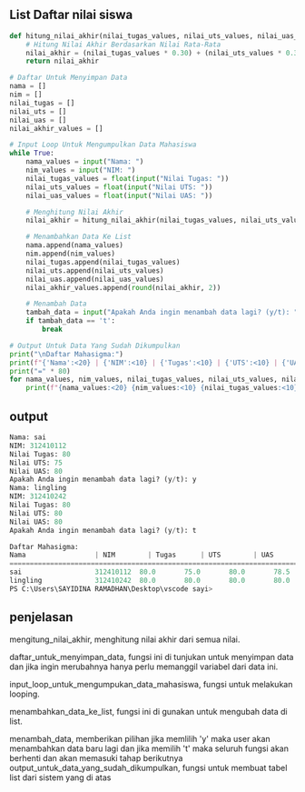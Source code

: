 ## List Daftar nilai siswa

```python
def hitung_nilai_akhir(nilai_tugas_values, nilai_uts_values, nilai_uas_values):
    # Hitung Nilai Akhir Berdasarkan Nilai Rata-Rata 
    nilai_akhir = (nilai_tugas_values * 0.30) + (nilai_uts_values * 0.30) + (nilai_uas_values * 0.40)
    return nilai_akhir

# Daftar Untuk Menyimpan Data 
nama = []
nim = []
nilai_tugas = []
nilai_uts = []
nilai_uas = []
nilai_akhir_values = []

# Input Loop Untuk Mengumpulkan Data Mahasiswa
while True:
    nama_values = input("Nama: ")
    nim_values = input("NIM: ")
    nilai_tugas_values = float(input("Nilai Tugas: "))
    nilai_uts_values = float(input("Nilai UTS: "))
    nilai_uas_values = float(input("Nilai UAS: "))

    # Menghitung Nilai Akhir
    nilai_akhir = hitung_nilai_akhir(nilai_tugas_values, nilai_uts_values, nilai_uas_values)

    # Menambahkan Data Ke List
    nama.append(nama_values)
    nim.append(nim_values)
    nilai_tugas.append(nilai_tugas_values)
    nilai_uts.append(nilai_uts_values)
    nilai_uas.append(nilai_uas_values)
    nilai_akhir_values.append(round(nilai_akhir, 2))

    # Menambah Data
    tambah_data = input("Apakah Anda ingin menambah data lagi? (y/t): ").lower()
    if tambah_data == 't':
        break

# Output Untuk Data Yang Sudah Dikumpulkan
print("\nDaftar Mahasigma:")
print(f"{'Nama':<20} | {'NIM':<10} | {'Tugas':<10} | {'UTS':<10} | {'UAS':<10} | {'Nilai Akhir':<15}")
print("=" * 80)
for nama_values, nim_values, nilai_tugas_values, nilai_uts_values, nilai_uas_values, nilai_akhir_values in zip(nama, nim, nilai_tugas, nilai_uts, nilai_uas, nilai_akhir_values):
    print(f"{nama_values:<20} {nim_values:<10} {nilai_tugas_values:<10} {nilai_uts_values:<10} {nilai_uas_values:<10} {nilai_akhir_values:<15}")
```

## output
```python
Nama: sai
NIM: 312410112
Nilai Tugas: 80
Nilai UTS: 75
Nilai UAS: 80
Apakah Anda ingin menambah data lagi? (y/t): y
Nama: lingling
NIM: 312410242 
Nilai Tugas: 80
Nilai UTS: 80
Nilai UAS: 80
Apakah Anda ingin menambah data lagi? (y/t): t

Daftar Mahasigma:
Nama                 | NIM        | Tugas      | UTS        | UAS        | Nilai Akhir
================================================================================
sai                  312410112  80.0       75.0       80.0       78.5
lingling             312410242  80.0       80.0       80.0       80.0
PS C:\Users\SAYIDINA RAMADHAN\Desktop\vscode sayi>
```
## penjelasan
mengitung_nilai_akhir, menghitung nilai akhir dari semua nilai.

daftar_untuk_menyimpan_data, fungsi ini di tunjukan untuk menyimpan data dan jika ingin merubahnya hanya perlu memanggil variabel dari data ini.

input_loop_untuk_mengumpukan_data_mahasiswa, fungsi untuk melakukan looping.

menambahkan_data_ke_list, fungsi ini di gunakan untuk mengubah data di list.

menambah_data, memberikan pilihan jika memlilih 'y' maka user akan menambahkan data baru lagi dan jika memilih 't' maka seluruh fungsi akan berhenti dan akan memasuki tahap berikutnya
output_untuk_data_yang_sudah_dikumpulkan, fungsi untuk membuat tabel list dari sistem yang di atas
